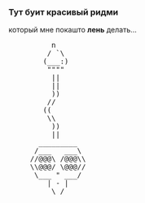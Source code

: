 ### Тут буит красивый ридми

который мне покашто **лень** делать...

<pre>
          n
         / `\
        (___:)
         """"
          ||
          ||
          ))
         //
        ((
         \\
          ))
          ||
       _________
      /___   ___\
     //@@@\ /@@@\\
     \\@@@/ \@@@//
      \___ " ___/
         | - |
          \_/
</pre>
